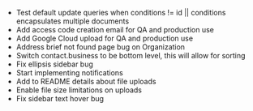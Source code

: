* Test default update queries when conditions != id || conditions encapsulates multiple documents
* Add access code creation email for QA and production use
* Add Google Cloud upload for QA and production use
* Address brief not found page bug on Organization
* Switch contact.business to be bottom level, this will allow for sorting
* Fix ellipsis sidebar bug
* Start implementing notifications
* Add to README details about file uploads
* Enable file size limitations on uploads
* Fix sidebar text hover bug